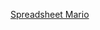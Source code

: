 ---
layout: post
wordpress_id: 1044
wordpress_url: http://noesbueno.com/archives/1044
date: '2011-03-05 20:59:49 -0600'
date_gmt: '2011-03-06 01:59:49 -0600'
body: |
  <p><a href="http://www.epicponyz.com/2011/03/spreadsheet-mario.html">Spreadsheet Mario</a></p>
---